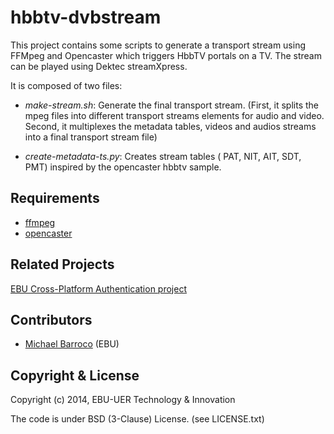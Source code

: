 hbbtv-dvbstream
===============

This project contains some scripts to generate a transport stream using FFMpeg and Opencaster which triggers HbbTV portals on a TV. 
The stream can be played using Dektec streamXpress.

It is composed of two files:

* *make-stream.sh*: Generate the final transport stream. (First, it splits the mpeg files into different transport streams elements for audio and video. Second, it multiplexes the metadata tables, videos and audios streams into a final transport stream file)

* *create-metadata-ts.py*: Creates stream tables ( PAT, NIT, AIT, SDT, PMT) inspired by the opencaster hbbtv sample.



## Requirements

* [ffmpeg](http://ffmpeg.org)
* [opencaster](http://www.avalpa.com/the-key-values/15-free-software/33-opencaster)

## Related Projects

[EBU Cross-Platform Authentication project](http://tech.ebu.ch/cpa)


## Contributors

* [Michael Barroco](https://github.com/barroco) (EBU)


## Copyright & License

Copyright (c) 2014, EBU-UER Technology & Innovation

The code is under BSD (3-Clause) License. (see LICENSE.txt)
